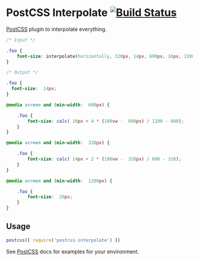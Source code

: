 # PostCSS Interpolate [![Build Status][ci-img]][ci]

[PostCSS] plugin to interpolate everything.

[PostCSS]: https://github.com/postcss/postcss
[ci-img]:  https://travis-ci.org/sedlukha/postcss-interpolate.svg
[ci]:      https://travis-ci.org/sedlukha/postcss-interpolate

```css
/* Input */

.foo {
    font-size: interpolate(horizontally, 320px, 14px, 600px, 16px, 1200px, 20px);
}
```

```css
/* Output */

.foo {
  font-size:  14px;
}

@media screen and (min-width:  600px) {

    .foo {
        font-size: calc( 16px + 4 * (100vw -  600px) / 1200 - 600);
    }
}

@media screen and (min-width:  320px) {

    .foo {
        font-size: calc( 14px + 2 * (100vw -  320px) / 600 - 320);
    }
}

@media screen and (min-width:  1200px) {

    .foo {
        font-size:  20px;
    }
}
```

## Usage

```js
postcss([ require('postcss-interpolate') ])
```

See [PostCSS] docs for examples for your environment.
